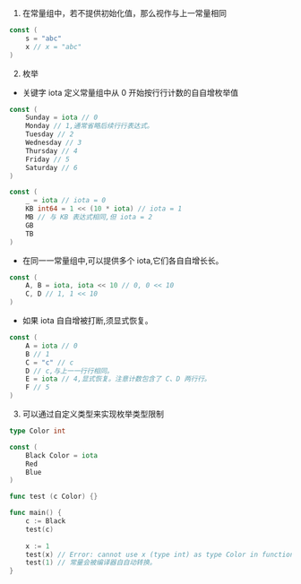 1. 在常量组中，若不提供初始化值，那么视作与上一常量相同
```go
const (
    s = "abc"
    x // x = "abc"
)
````

2. 枚举
  - 关键字 iota 定义常量组中从 0 开始按行行计数的自自增枚举值
```go
const (
    Sunday = iota // 0
    Monday // 1,通常省略后续行行表达式。
    Tuesday // 2
    Wednesday // 3
    Thursday // 4
    Friday // 5
    Saturday // 6
)
```
```go
const (
    _ = iota // iota = 0
    KB int64 = 1 << (10 * iota) // iota = 1
    MB // 与 KB 表达式相同,但 iota = 2
    GB
    TB
)
```

  - 在同一一常量组中,可以提供多个 iota,它们各自自增⻓长。
```go
const (
    A, B = iota, iota << 10 // 0, 0 << 10
    C, D // 1, 1 << 10
)
```

  - 如果 iota 自自增被打断,须显式恢复。
```go
const (
    A = iota // 0
    B // 1
    C = "c" // c
    D // c,与上一一行行相同。
    E = iota // 4,显式恢复。注意计数包含了 C、D 两行行。
    F // 5
)
```

3. 可以通过自定义类型来实现枚举类型限制
```go
type Color int

const (
    Black Color = iota
    Red
    Blue
)

func test (c Color) {}

func main() {
    c := Black
    test(c)
    
    x := 1
    test(x) // Error: cannot use x (type int) as type Color in function argument
    test(1) // 常量会被编译器自自动转换。
}
```